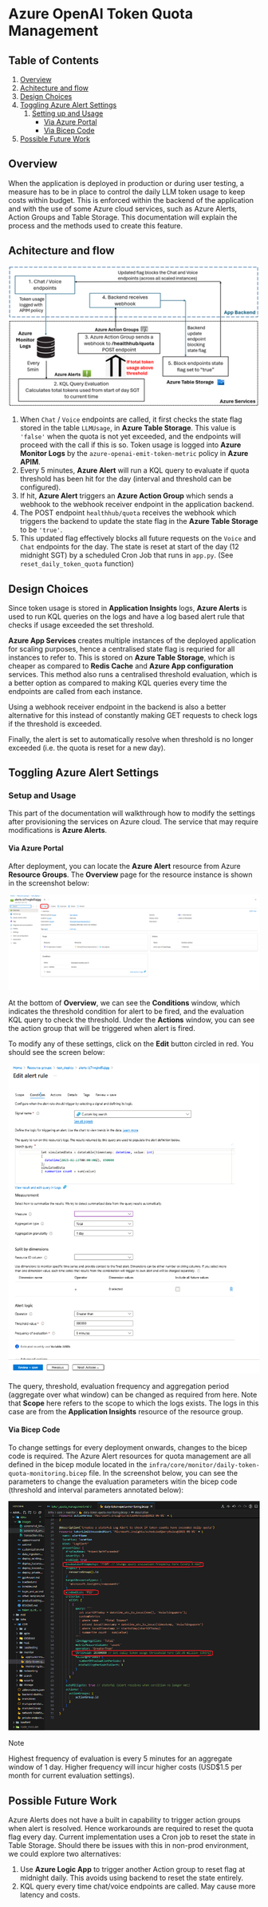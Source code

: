 # Azure OpenAI Token Quota Management

## Table of Contents

1. [Overview](#overview)
2. [Achitecture and flow](#achitecture-and-flow)
3. [Design Choices](#design-choices)
4. [Toggling Azure Alert Settings](#toggling-azure-alert-settings)
   1. [Setting up and Usage](#setup-and-usage)
      - [Via Azure Portal](#via-azure-portal)
      - [Via Bicep Code](#via-bicep-code)
5. [Possible Future Work](#possible-future-work)

## Overview

When the application is deployed in production or during user testing, a measure has to be in place to control the daily LLM token usage to keep costs within budget. This is enforced within the backend of the application and with the use of some Azure cloud services, such as Azure Alerts, Action Groups and Table Storage. This documentation will explain the process and the methods used to create this feature.

## Achitecture and flow

![Achitecture diagram](./images/screenshot_flow_diagram.png)

1. When `Chat` / `Voice` endpoints are called, it first checks the state flag stored in the table `LLMUsage`, in **Azure Table Storage**. This value is `'false'` when the quota is not yet exceeded, and the endpoints will proceed with the call if this is so. Token usage is logged into **Azure Monitor Logs** by the `azure-openai-emit-token-metric` policy in **Azure APIM**.
2. Every 5 minutes, **Azure Alert** will run a KQL query to evaluate if quota threshold has been hit for the day (interval and threshold can be configured).
3. If hit, **Azure Alert** triggers an **Azure Action Group** which sends a webhook to the webhook receiver endpoint in the application backend.
4. The POST endpoint `healthhub/quota` receives the webhook which triggers the backend to update the state flag in the **Azure Table Storage** to be `'true'`.
5. This updated flag effectively blocks all future requests on the `Voice` and `Chat` endpoints for the day. The state is reset at start of the day (12 midnight SGT) by a scheduled Cron Job that runs in `app.py`. (See `reset_daily_token_quota` function)

## Design Choices

Since token usage is stored in **Application Insights** logs, **Azure Alerts** is used to run KQL queries on the logs and have a log based alert rule that checks if usage exceeded the set threshold.

**Azure App Services** creates multiple instances of the deployed application for scaling purposes, hence a centralised state flag is requried for all instances to refer to. This is stored on **Azure Table Storage**, which is cheaper as compared to **Redis Cache** and **Azure App configuration** services. This method also runs a centralised threshold evaluation, which is a better option as compared to making KQL queries every time the endpoints are called from each instance.

Using a webhook receiver endpoint in the backend is also a better alternative for this instead of constantly making GET requests to check logs if the threshold is exceeded.

Finally, the alert is set to automatically resolve when threshold is no longer exceeded (i.e. the quota is reset for a new day).

## Toggling Azure Alert Settings

### Setup and Usage

This part of the documentation will walkthrough how to modify the settings after provisioning the services on Azure cloud. The service that may require modifications is **Azure Alerts**.

#### Via Azure Portal

After deployment, you can locate the **Azure Alert** resource from Azure **Resource Groups**. The **Overview** page for the resource instance is shown in the screenshot below:

![Alerts interface](./images/screenshot_alert_interface.png)

At the bottom of **Overview**, we can see the **Conditions** window, which indicates the threshold condition for alert to be fired, and the evaluation KQL query to check the threshold. Under the **Actions** window, you can see the action group that will be triggered when alert is fired.

To modify any of these settings, click on the **Edit** button circled in red. You should see the screen below:

![Alert settings](./images/screenshot_edit_alert_rule.png)

The query, threshold, evaluation frequency and aggregation period (aggregate over what window) can be changed as required from here. Note that **Scope** here refers to the scope to which the logs exists. The logs in this case are from the **Application Insights** resource of the resource group.

#### Via Bicep Code

To change settings for every deployment onwards, changes to the bicep code is required. The Azure Alert resources for quota management are all defined in the bicep module located in the `infra/core/monitor/daily-token-quota-monitoring.bicep` file. In the screenshot below, you can see the parameters to change the evaluation parameters witin the bicep code (threshold and interval parameters annotated below):

![Alerts bicep code](./images/screenshot_alerts_bicep_code.png)

> [!NOTE]
> Highest frequency of evaluation is every 5 minutes for an aggregate window of 1 day. Higher frequency will incur higher costs (USD$1.5 per month for current evaluation settings).

## Possible Future Work

Azure Alerts does not have a built in capability to trigger action groups when alert is resolved. Hence workarounds are required to reset the quota flag every day. Current implementation uses a Cron job to reset the state in Table Storage. Should there be issues with this in non-prod environment, we could explore two alternatives:

1. Use **Azure Logic App** to trigger another Action group to reset flag at midnight daily. This avoids using backend to reset the state entirely.
2. KQL query every time chat/voice endpoints are called. May cause more latency and costs.

